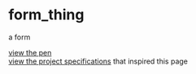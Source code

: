 # form_thing
a form  
  
[view the pen](https://codepen.io/11sies/full/gOgRyqJ)  
[view the project specifications](https://www.freecodecamp.org/learn/responsive-web-design/responsive-web-design-projects/build-a-survey-form) that inspired this page

